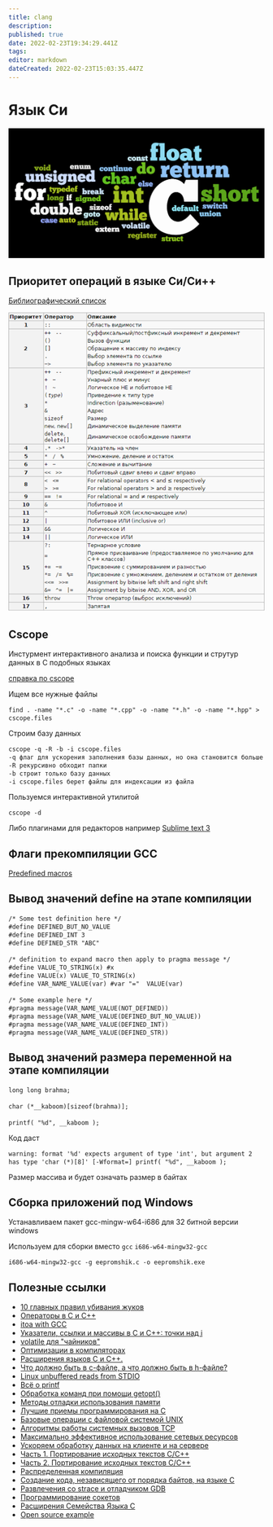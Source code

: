 ```yaml
---
title: clang
description: 
published: true
date: 2022-02-23T19:34:29.441Z
tags: 
editor: markdown
dateCreated: 2022-02-23T15:03:35.447Z
---
```


# Язык Си

![Clang](../img/C.jpg)

## Приоритет операций в языке Си/Си++
[Библиографический список](https://en.wikipedia.org/wiki/Operators_in_C_and_C%2B%2B)

![priority](../img/priority.png)

## Cscope

Инстурмент интерактивного анализа и поиска функции и струтур данных в С подобных языках

[справка по cscope](https://courses.cs.washington.edu/courses/cse451/12sp/tutorials/tutorial_cscope.html)

Ищем все нужные файлы

    find . -name "*.c" -o -name "*.cpp" -o -name "*.h" -o -name "*.hpp" > cscope.files

Строим базу данных

    cscope -q -R -b -i cscope.files
    -q флаг для ускорения заполнения базы данных, но она становится больше
    -R рекурсивно обходит папки
    -b строит только базу данных
    -i cscope.files берет файлы для индексации из файла

Пользуемся интерактивной утилитой

    cscope -d

Либо плагинами для редакторов например [Sublime text 3](https://packagecontrol.io/packages/Cscope)

## Флаги прекомпиляции GCC

[Predefined macros](https://gcc.gnu.org/onlinedocs/cpp/Predefined-Macros.html)

## Вывод значений define на этапе компиляции
```
/* Some test definition here */
#define DEFINED_BUT_NO_VALUE
#define DEFINED_INT 3
#define DEFINED_STR "ABC"

/* definition to expand macro then apply to pragma message */
#define VALUE_TO_STRING(x) #x
#define VALUE(x) VALUE_TO_STRING(x)
#define VAR_NAME_VALUE(var) #var "="  VALUE(var)

/* Some example here */
#pragma message(VAR_NAME_VALUE(NOT_DEFINED))
#pragma message(VAR_NAME_VALUE(DEFINED_BUT_NO_VALUE))
#pragma message(VAR_NAME_VALUE(DEFINED_INT))
#pragma message(VAR_NAME_VALUE(DEFINED_STR))
```

## Вывод значений размера переменной на этапе компиляции

```
long long brahma;

char (*__kaboom)[sizeof(brahma)];

printf( "%d", __kaboom );
```
Код даст
```
warning: format '%d' expects argument of type 'int', but argument 2 has type 'char (*)[8]' [-Wformat=] printf( "%d", __kaboom );
```
Размер массива и будет означать размер в байтах

## Сборка приложений под Windows

Устанавливаем пакет gcc-mingw-w64-i686 для 32 битной версии windows

Используем для сборки вместо `gcc` `i686-w64-mingw32-gcc`

    i686-w64-mingw32-gcc -g eepromshik.c -o eepromshik.exe

## Полезные ссылки
- [10 главных правил убивания жуков](https://habrahabr.ru/post/226495/)
- [Операторы в C и C++](https://ru.wikipedia.org/wiki/Операторы_в_C_и_C%2B%2B)
- [itoa with GCC](http://www.strudel.org.uk/itoa/)
- [Указатели, ссылки и массивы в C и C++: точки над i](https://habrahabr.ru/post/251091/)
- [volatile для "чайников"](http://www.pic24.ru/doku.php/osa/articles/volatile_for_chainiks)
- [Оптимизации в компиляторах](https://habrahabr.ru/post/124131/)
- [Расширения языков C и C++.](https://habrahabr.ru/post/315676/)
- [Что должно быть в с-файле, а что должно быть в h-файле?](https://habrahabr.ru/post/280764/)
- [Linux unbuffered reads from STDIO](https://stackoverflow.com/questions/17848561/linux-unbuffered-reads-from-stdio)
- [Всё о printf](http://all-ht.ru/inf/prog/c/func/printf.html)
- [Обработка команд при помощи getopt()](https://www.ibm.com/developerworks/ru/library/au-unix-getopt/index.html)
- [Методы отладки использования памяти](https://www.ibm.com/developerworks/ru/library/au-memorytechniques/index.html)
- [Лучшие приемы программирования на C](https://www.ibm.com/developerworks/ru/library/au-hook_duttaC/index.html)
- [Базовые операции с файловой системой UNIX](https://www.ibm.com/developerworks/ru/library/au-unix-readdir/index.html)
- [Алгоритмы работы системных вызовов TCP](https://www.ibm.com/developerworks/ru/library/au-tcpsystemcalls/index.html)
- [Максимально эффективное использование сетевых ресурсов](https://www.ibm.com/developerworks/ru/library/au-highperform1/index.html)
- [Ускоряем обработку данных на клиенте и на сервере](https://www.ibm.com/developerworks/ru/library/au-highperform2/index.html)
- [Часть 1. Портирование исходных текстов C/C++](https://www.ibm.com/developerworks/ru/library/au-porting/index.html)
- [Часть 2. Портирование исходных текстов C/C++](https://www.ibm.com/developerworks/ru/library/au-porting2/index.html)
- [Распределенная компиляция](https://www.ibm.com/developerworks/ru/library/au-dist_comp/index.html)
- [Создание кода, независящего от порядка байтов, на языке C](https://www.ibm.com/developerworks/ru/library/au-endianc/index.html)
- [Развлечения со strace и отладчиком GDB](https://www.ibm.com/developerworks/ru/library/au-unix-strace/index.html)
- [Программирование сокетов](https://www.ibm.com/support/knowledgecenter/ssw_ibm_i_73/rzab6/rzab6soxoverview.htm)
- [Расширения Семейства Языка C](https://www.opennet.ru/docs/RUS/gcc/gcc1-4.html)
- [Open source example](http://www.bogotobogo.com/index.php)
